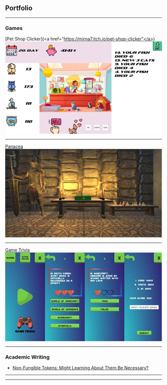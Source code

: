 ## Portfolio

---

### Games

[Pet Shop Clicker](<a href="https://mirna7.itch.io/pet-shop-clicker"</a>)
<img src="/images/PetShop.png?raw=true"/>

---
[Panacea](https://nonygl.itch.io/panacea/)
<img src="images/Panacea.jpeg?raw=true"/>

---
[Game Trivia](http://example.com/)
<img src="images/GameTrivia.jpg?raw=true"/>

---

### Academic Writing

- [Non-Fungible Tokens: Might Learning About
Them Be Necessary?](https://ieeexplore.ieee.org/document/9803425/)


---




---
